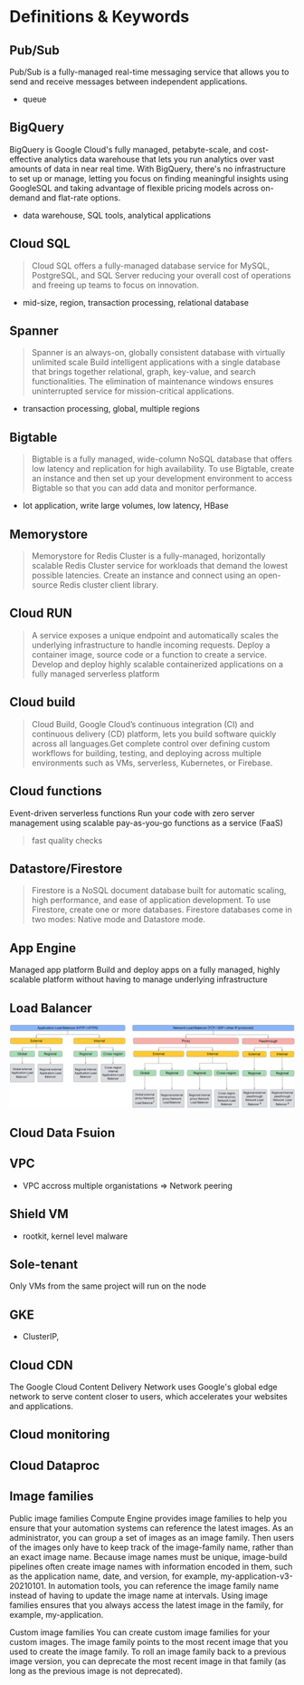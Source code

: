 # Definitions & Keywords

## Pub/Sub

Pub/Sub is a fully-managed real-time messaging service that allows you to send and receive messages between independent applications.

- queue

## BigQuery

BigQuery is Google Cloud's fully managed, petabyte-scale, and cost-effective analytics data warehouse that lets you run analytics over vast amounts of data in near real time. With BigQuery, there's no infrastructure to set up or manage, letting you focus on finding meaningful insights using GoogleSQL and taking advantage of flexible pricing models across on-demand and flat-rate options.

- data warehouse, SQL tools, analytical applications

## Cloud SQL

> Cloud SQL offers a fully-managed database service for MySQL, PostgreSQL, and SQL Server
reducing your overall cost of operations and freeing up teams to focus on innovation.

- mid-size, region, transaction processing, relational database

## Spanner

> Spanner is an always-on, globally consistent database with virtually unlimited scale
Build intelligent applications with a single database that brings together relational, graph, key-value, and search functionalities.
The elimination of maintenance windows ensures uninterrupted service for mission-critical applications.

- transaction processing, global, multiple regions

## Bigtable

> Bigtable is a fully managed, wide-column NoSQL database that offers low latency and replication for high availability.
To use Bigtable, create an instance and then set up your development environment to access Bigtable so that you can add data and monitor performance.

- Iot application, write large volumes, low latency, HBase

## Memorystore

> Memorystore for Redis Cluster is a fully-managed, horizontally scalable Redis Cluster service for workloads that demand the lowest possible latencies. Create an instance and connect using an open-source Redis cluster client library.

## Cloud RUN

> A service exposes a unique endpoint and automatically scales the underlying infrastructure to handle incoming requests.
Deploy a container image, source code or a function to create a service.
Develop and deploy highly scalable containerized applications on a fully managed serverless platform

## Cloud build

> Cloud Build, Google Cloud’s continuous integration (CI) and continuous delivery (CD) platform, lets you build software quickly across all languages.Get complete control over defining custom workflows for building, testing, and deploying across multiple environments such as VMs, serverless, Kubernetes, or Firebase.

## Cloud functions

Event-driven serverless functions
Run your code with zero server management using scalable pay-as-you-go functions as a service (FaaS)

> fast quality checks

## Datastore/Firestore

> Firestore is a NoSQL document database built for automatic scaling, high performance, and ease of application development.
To use Firestore, create one or more databases. Firestore databases come in two modes: Native mode and Datastore mode.

## App Engine

Managed app platform
Build and deploy apps on a fully managed, highly scalable platform without having to manage underlying infrastructure

## Load Balancer

![Load Balancer](/images/lb-product-tree.svg)

## Cloud Data Fsuion

## VPC

- VPC accross multiple organistations => Network peering

## Shield VM

- rootkit, kernel level malware

## Sole-tenant

Only VMs from the same project will run on the node

## GKE

- ClusterIP,

## Cloud CDN

The Google Cloud Content Delivery Network uses Google's global edge network to serve content closer to users, which accelerates your websites and applications.

## Cloud monitoring

## Cloud Dataproc

## Image families

Public image families
Compute Engine provides image families to help you ensure that your automation systems can reference the latest images. As an administrator, you can group a set of images as an image family. Then users of the images only have to keep track of the image-family name, rather than an exact image name. Because image names must be unique, image-build pipelines often create image names with information encoded in them, such as the application name, date, and version, for example, my-application-v3-20210101. In automation tools, you can reference the image family name instead of having to update the image name at intervals. Using image families ensures that you always access the latest image in the family, for example, my-application.

Custom image families
You can create custom image families for your custom images. The image family points to the most recent image that you used to create the image family. To roll an image family back to a previous image version, you can deprecate the most recent image in that family (as long as the previous image is not deprecated).
